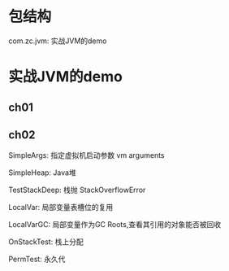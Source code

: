 # 包结构
com.zc.jvm: 实战JVM的demo

# 实战JVM的demo
## ch01

## ch02
SimpleArgs: 指定虚拟机启动参数 vm arguments

SimpleHeap: Java堆

TestStackDeep: 栈抛 StackOverflowError

LocalVar: 局部变量表槽位的复用

LocalVarGC: 局部变量作为GC Roots,查看其引用的对象能否被回收

OnStackTest: 栈上分配

PermTest: 永久代

